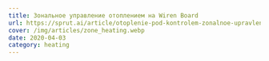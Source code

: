 ```yaml
---
title: Зональное управление отоплением на Wiren Board
url: https://sprut.ai/article/otoplenie-pod-kontrolem-zonalnoe-upravlenie
cover: /img/articles/zone_heating.webp
date: 2020-04-03
category: heating
---
```

